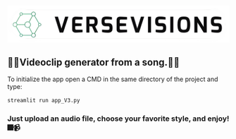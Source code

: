![](data/logo.png)
## 🌟🌟Videoclip generator from a song.🌟🌟

To initialize the app open a CMD in the same directory of the project and type:

```python
streamlit run app_V3.py
```

### Just upload an audio file, choose your favorite style, and enjoy! 🎆📹
